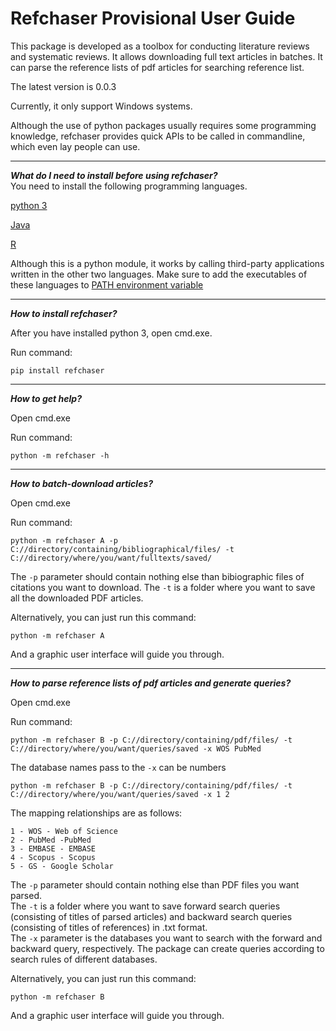 Refchaser Provisional User Guide
=================================
This package is developed as a toolbox for conducting literature reviews and systematic reviews. It allows downloading full text articles in batches. It can parse the reference lists of pdf articles for searching reference list.  

The latest version is 0.0.3  

Currently, it only support Windows systems.  

Although the use of python packages usually requires some programming knowledge, refchaser provides quick APIs to be called in commandline, which even lay people can use.  

***
***What do I need to install before using refchaser?***  
You need to install the following programming languages.  

[python 3](https://www.python.org/downloads/)

[Java](https://www.java.com/en/download/windows-64bit.jsp)

[R](https://www.r-project.org/)

Although this is a python module, it works by calling third-party applications written in the other two languages.
Make sure to add the executables of these languages to [PATH environment variable](https://en.wikipedia.org/wiki/PATH_(variable))
***
***How to install refchaser?***  

After you have installed python 3, open cmd.exe.    

Run command:  


    pip install refchaser
***
***How to get help?***  

Open cmd.exe  

Run command:  


    python -m refchaser -h
***
***How to batch-download articles?***  

Open cmd.exe  

Run command:  


    python -m refchaser A -p C://directory/containing/bibliographical/files/ -t C://directory/where/you/want/fulltexts/saved/

The `-p` parameter should contain nothing else than bibiographic files of citations you want to download.
The `-t` is a folder where you want to save all the downloaded PDF articles.  

Alternatively, you can just run this command:  


    python -m refchaser A

And a graphic user interface will guide you through.
***
***How to parse reference lists of pdf articles and generate queries?***  

Open cmd.exe  

Run command:  


    python -m refchaser B -p C://directory/containing/pdf/files/ -t C://directory/where/you/want/queries/saved -x WOS PubMed

The database names pass to the `-x` can be numbers

    python -m refchaser B -p C://directory/containing/pdf/files/ -t C://directory/where/you/want/queries/saved -x 1 2

The mapping relationships are as follows:

    1 - WOS - Web of Science
    2 - PubMed -PubMed
    3 - EMBASE - EMBASE
    4 - Scopus - Scopus
    5 - GS - Google Scholar

The `-p` parameter should contain nothing else than PDF files you want parsed.  
The `-t` is a folder where you want to save forward search queries (consisting of titles of parsed articles) and backward search queries (consisting of titles of references) in .txt format.  
The `-x` parameter is the databases you want to search with the forward and backward query, respectively. The package can create queries according to search rules of different databases.  

Alternatively, you can just run this command:

    python -m refchaser B

And a graphic user interface will guide you through.
